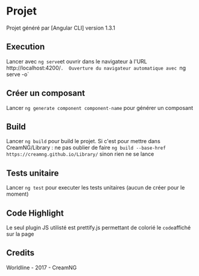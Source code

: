 # Projet

Projet généré par [Angular CLI] version 1.3.1 

## Execution

Lancer avec `ng serve`et ouvrir dans le navigateur à l'URL http://localhost:4200/`.  Ouverture du navigateur automatique avec `ng serve -o`

## Créer un composant 

Lancer `ng generate component component-name` pour générer un composant

## Build

Lancer `ng build` pour build le projet. Si c'est pour mettre dans CreamNG/Library : ne pas oublier de faire `ng build --base-href https://creamng.github.io/Library/` sinon rien ne se lance

## Tests unitaire

Lancer `ng test` pour executer les tests unitaires (aucun de créer pour le moment)

## Code Highlight

Le seul plugin JS utilisté est prettify.js permettant de colorié le `code`affiché sur la page

## Credits

Worldline - 2017 - CreamNG 
